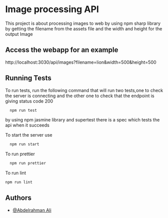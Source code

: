 
# Image processing API

This project is about processing images to web by using npm sharp
library by getting the filename from the assets file and the width
and height for the output Image
## Access the webapp for an example 
http://localhost:3030/api/images?filename=lion&width=500&height=500
## Running Tests

To run tests, run the following command that will run two tests,one to check the server is connecting and the other one to check that the endpoint is giving status code 200

```bash
  npm run test
```
by using npm jasmine library and supertest there is a spec which tests the api when it succeeds 

To start the server use 
```bash
  npm run start
```

To run prettier

```bash
  npm run prettier 
```

To run lint
```bash
npm run lint
```



## Authors

- [@Abdelrahman Ali](https://www.github.com/AbdelrahmanAli12)

